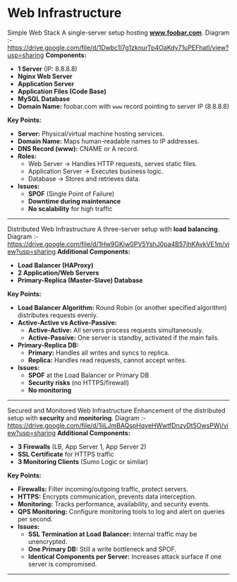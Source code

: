 # Web Infrastructure 

Simple Web Stack
A single-server setup hosting **www.foobar.com**.
Diagram :- https://drive.google.com/file/d/1Dwbc1I7g1zknurTp4OaKdy71uPEFhatI/view?usp=sharing
**Components:**
- **1 Server** (IP: 8.8.8.8)
- **Nginx Web Server**
- **Application Server**
- **Application Files (Code Base)**
- **MySQL Database**
- **Domain Name:** foobar.com with `www` record pointing to server IP (8.8.8.8)

**Key Points:**
- **Server:** Physical/virtual machine hosting services.
- **Domain Name:** Maps human-readable names to IP addresses.
- **DNS Record (www):** CNAME or A record.
- **Roles:**
  - Web Server → Handles HTTP requests, serves static files.
  - Application Server → Executes business logic.
  - Database → Stores and retrieves data.
- **Issues:**
  - **SPOF** (Single Point of Failure)
  - **Downtime during maintenance**
  - **No scalability** for high traffic

---

Distributed Web Infrastructure
A three-server setup with **load balancing**.
Diagram :- https://drive.google.com/file/d/1Hw9GKiw0PV5YshJ0pa4B57jhKAvkVE1m/view?usp=sharing
**Additional Components:**
- **Load Balancer (HAProxy)**
- **2 Application/Web Servers**
- **Primary-Replica (Master-Slave) Database**

**Key Points:**
- **Load Balancer Algorithm:** Round Robin (or another specified algorithm) distributes requests evenly.
- **Active-Active vs Active-Passive:**
  - **Active-Active:** All servers process requests simultaneously.
  - **Active-Passive:** One server is standby, activated if the main fails.
- **Primary-Replica DB:**
  - **Primary:** Handles all writes and syncs to replica.
  - **Replica:** Handles read requests, cannot accept writes.
- **Issues:**
  - **SPOF** at the Load Balancer or Primary DB
  - **Security risks** (no HTTPS/firewall)
  - **No monitoring**

---
Secured and Monitored Web Infrastructure
Enhancement of the distributed setup with **security** and **monitoring**.
Diagram :- https://drive.google.com/file/d/1iiLJmBAQspHqyeHWwtfDnzyDt5OwsPWj/view?usp=sharing
**Additional Components:**
- **3 Firewalls** (LB, App Server 1, App Server 2)
- **SSL Certificate** for HTTPS traffic
- **3 Monitoring Clients** (Sumo Logic or similar)

**Key Points:**
- **Firewalls:** Filter incoming/outgoing traffic, protect servers.
- **HTTPS:** Encrypts communication, prevents data interception.
- **Monitoring:** Tracks performance, availability, and security events.
- **QPS Monitoring:** Configure monitoring tools to log and alert on queries per second.
- **Issues:**
  - **SSL Termination at Load Balancer:** Internal traffic may be unencrypted.
  - **One Primary DB:** Still a write bottleneck and SPOF.
  - **Identical Components per Server:** Increases attack surface if one server is compromised.

---
